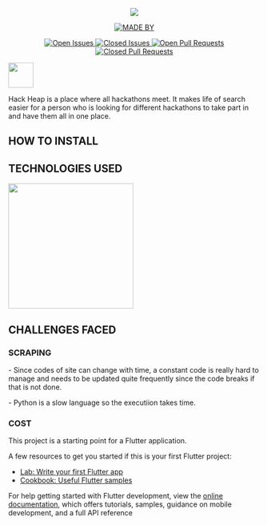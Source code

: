 <p align="center">
  <a href="https://github.com/Infinil/Hack-Heap">
    <img src="https://i.imgur.com/6fRzGCt.jpgt" > 
  </a>
</p>

<p align="center">
  <a href="https://github.com/Infinil/Hack-Heap">
    <img src ="https://img.shields.io/badge/Made%20By-DumbDuo-red" alt = "MADE BY">

<p align="center">
  <a href="https://github.com/Infinil/Hack-Heap">
    <img src ="https://img.shields.io/github/issues-raw/Infinil/Hack-Heap" alt = "Open Issues">
    <img src ="https://img.shields.io/github/issues-closed-raw/Infinil/Hack-Heap" alt = "Closed Issues">
    <img src ="https://img.shields.io/github/issues-pr-raw/Infinil/Hack-Heap" alt = "Open Pull Requests">
    <img src ="https://img.shields.io/github/issues-pr-closed/Infinil/Hack-Heap" alt = "Closed Pull Requests">
  </a>
 </p>
    
<p align="left">
  <a href="https://github.com/Infinil/Hack-Heap">
    <img src="https://i.imgur.com/N1YYsWj.png" height="50"> 
  </a>
</p>

Hack Heap is a place where all hackathons meet. It makes life of search easier for a person who is looking for different hackathons to take part in and have them all in one place.

## HOW TO INSTALL
    
    
## TECHNOLOGIES USED
  <p align="left">
  <a href="https://github.com/Infinil/Hack-Heap">
    <img src="https://i.imgur.com/xPG4G4d.png" height="250"> 
  </a>
</p>

## CHALLENGES FACED

### SCRAPING
<p> - Since codes of site can change with time, a constant code is really hard to manage and needs to be updated quite frequently since the code breaks if that is not done. </p>
    <p>    - Python is a slow language so the executiion takes time. </p>

### COST
  




This project is a starting point for a Flutter application.

A few resources to get you started if this is your first Flutter project:

- [Lab: Write your first Flutter app](https://docs.flutter.dev/get-started/codelab)
- [Cookbook: Useful Flutter samples](https://docs.flutter.dev/cookbook)

For help getting started with Flutter development, view the
[online documentation](https://docs.flutter.dev/), which offers tutorials,
samples, guidance on mobile development, and a full API reference

